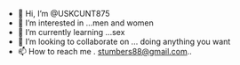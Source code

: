 - 👋 Hi, I’m @USKCUNT875
- 👀 I’m interested in ...men and women
- 🌱 I’m currently learning ...sex
- 💞️ I’m looking to collaborate on ... doing anything you want
- 📫 How to reach me . stumbers88@gmail.com..

<!---
USKCUNT875/USKCUNT875 is a ✨ special ✨ repository because its `README.md` (this file) appears on your GitHub profile.
You can click the Preview link to take a look at your changes.
--->

